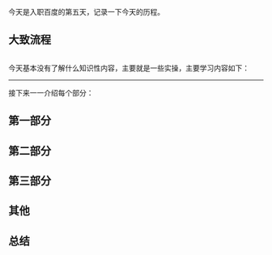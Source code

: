 今天是入职百度的第五天，记录一下今天的历程。

## 大致流程

```mermaid

```

今天基本没有了解什么知识性内容，主要就是一些实操，主要学习内容如下：

---
接下来一一介绍每个部分：

## 第一部分

## 第二部分

## 第三部分

## 其他

## 总结
